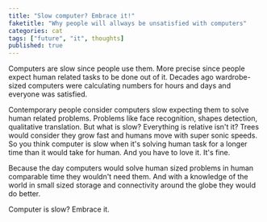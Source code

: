 ```yaml
---
title: "Slow computer? Embrace it!" 
faketitle: "Why people will allways be unsatisfied with computers"
categories: cat
tags: ["future", "it", thoughts]
published: true
---
```


Computers are slow since people use them. More precise since people expect human related tasks to be done out of it. Decades ago wardrobe-sized computers were calculating numbers for hours and days and everyone was satisfied.

Contemporary people consider computers slow expecting them to solve human related problems. Problems like face recognition, shapes detection, qualitative translation. But what is slow? Everything is relative isn't it? Trees would consider they grow fast and humans move with super sonic speeds. So you think computer is slow when it's solving human task for a longer time than it would take for human. And you have to love it. It's fine.

Because the day computers would solve human sized problems in human comparable time they wouldn't need them. And with a knowledge of the world in small sized storage and connectivity around the globe they would do better.

Computer is slow? Embrace it.

